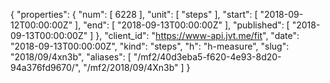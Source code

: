 {
  "properties": {
    "num": [
      6228
    ],
    "unit": [
      "steps"
    ],
    "start": [
      "2018-09-12T00:00:00Z"
    ],
    "end": [
      "2018-09-13T00:00:00Z"
    ],
    "published": [
      "2018-09-13T00:00:00Z"
    ]
  },
  "client_id": "https://www-api.jvt.me/fit",
  "date": "2018-09-13T00:00:00Z",
  "kind": "steps",
  "h": "h-measure",
  "slug": "2018/09/4xn3b",
  "aliases": [
    "/mf2/40d3eba5-f620-4e93-8d20-94a376fd9670/",
    "/mf2/2018/09/4Xn3b"
  ]
}
